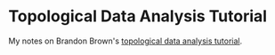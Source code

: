 # Topological Data Analysis Tutorial

My notes on Brandon Brown's [topological data analysis tutorial][tut-page].

[tut-page]: http://outlace.com/TDApart2.html
